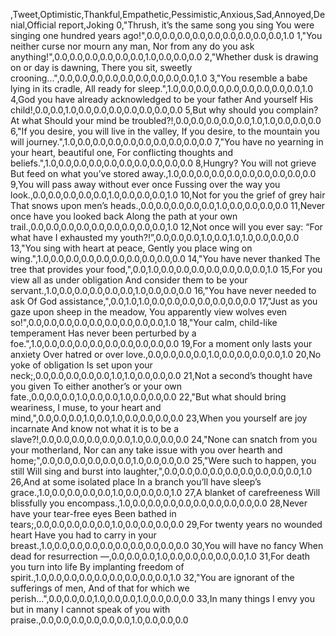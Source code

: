 ,Tweet,Optimistic,Thankful,Empathetic,Pessimistic,Anxious,Sad,Annoyed,Denial,Official report,Joking
0,"Thrush, it’s the same song you sing You were singing one hundred years ago!",0.0,0.0,0.0,0.0,0.0,0.0,0.0,0.0,0.0,1.0
1,"You neither curse nor mourn any man, Nor from any do you ask anything!",0.0,0.0,0.0,0.0,0.0,0.0,1.0,0.0,0.0,0.0
2,"Whether dusk is drawing on or day is dawning, There you sit, sweetly crooning...",0.0,0.0,0.0,0.0,0.0,0.0,0.0,0.0,0.0,1.0
3,"You resemble a babe lying in its cradle, All ready for sleep.",1.0,0.0,0.0,0.0,0.0,0.0,0.0,0.0,0.0,1.0
4,God you have already acknowledged to be your father And yourself His child!,0.0,0.0,1.0,0.0,0.0,0.0,0.0,0.0,0.0,0.0
5,But why should you complain? At what Should your mind be troubled?!,0.0,0.0,0.0,0.0,0.0,1.0,1.0,0.0,0.0,0.0
6,"If you desire, you will live in the valley, If you desire, to the mountain you will journey.",1.0,0.0,0.0,0.0,0.0,0.0,0.0,0.0,0.0,0.0
7,"You have no yearning in your heart, beautiful one, For conflicting thoughts and beliefs.",1.0,0.0,0.0,0.0,0.0,0.0,0.0,0.0,0.0,0.0
8,Hungry? You will not grieve But feed on what you’ve stored away.,1.0,0.0,0.0,0.0,0.0,0.0,0.0,0.0,0.0,0.0
9,You will pass away without ever once Fussing over the way you look.,0.0,0.0,0.0,0.0,0.0,1.0,0.0,0.0,0.0,1.0
10,Not for you the grief of grey hair That snows upon men’s heads.,0.0,0.0,0.0,0.0,0.0,1.0,0.0,0.0,0.0,0.0
11,Never once have you looked back Along the path at your own trail.,0.0,0.0,0.0,0.0,0.0,0.0,0.0,0.0,0.0,1.0
12,Not once will you ever say: “For what have I exhausted my youth?!”,0.0,0.0,0.0,1.0,0.0,1.0,1.0,0.0,0.0,0.0
13,"You sing with heart at peace, Gently you place wing on wing.",1.0,0.0,0.0,0.0,0.0,0.0,0.0,0.0,0.0,0.0
14,"You have never thanked The tree that provides your food,",0.0,1.0,0.0,0.0,0.0,0.0,0.0,0.0,0.0,1.0
15,For you view all as under obligation And consider them to be your servant.,1.0,0.0,0.0,0.0,0.0,0.0,1.0,0.0,0.0,0.0
16,"You have never needed to ask Of God assistance,",0.0,1.0,1.0,0.0,0.0,0.0,0.0,0.0,0.0,0.0
17,"Just as you gaze upon sheep in the meadow, You apparently view wolves even so!",0.0,0.0,0.0,0.0,0.0,0.0,0.0,0.0,0.0,1.0
18,"Your calm, child-like temperament Has never been perturbed by a foe.",1.0,0.0,0.0,0.0,0.0,0.0,0.0,0.0,0.0,0.0
19,For a moment only lasts your anxiety Over hatred or over love.,0.0,0.0,0.0,0.0,1.0,0.0,0.0,0.0,0.0,1.0
20,No yoke of obligation Is set upon your neck;,0.0,0.0,0.0,0.0,0.0,1.0,1.0,0.0,0.0,0.0
21,Not a second’s thought have you given To either another’s or your own fate.,0.0,0.0,0.0,1.0,0.0,0.0,1.0,0.0,0.0,0.0
22,"But what should bring weariness, I muse, to your heart and mind,",0.0,0.0,0.0,1.0,0.0,1.0,0.0,0.0,0.0,0.0
23,When you yourself are joy incarnate And know not what it is to be a slave?!,0.0,0.0,0.0,0.0,0.0,0.0,1.0,0.0,0.0,0.0
24,"None can snatch from you your motherland, Nor can any take issue with you over hearth and home;",0.0,0.0,0.0,0.0,0.0,0.0,1.0,0.0,0.0,0.0
25,"Were such to happen, you still Will sing and burst into laughter,",0.0,0.0,0.0,0.0,0.0,0.0,0.0,0.0,0.0,1.0
26,And at some isolated place In a branch you’ll have sleep’s grace.,1.0,0.0,0.0,0.0,0.0,1.0,0.0,0.0,0.0,1.0
27,A blanket of carefreeness Will blissfully you encompass.,1.0,0.0,0.0,0.0,0.0,0.0,0.0,0.0,0.0,0.0
28,Never have your tear-free eyes Been bathed in tears;,0.0,0.0,0.0,0.0,0.0,1.0,0.0,0.0,0.0,0.0
29,For twenty years no wounded heart Have you had to carry in your breast.,1.0,0.0,0.0,0.0,0.0,0.0,0.0,0.0,0.0,0.0
30,You will have no fancy When dead for resurrection —,0.0,0.0,0.0,1.0,0.0,0.0,0.0,0.0,0.0,1.0
31,For death you turn into life By implanting freedom of spirit.,1.0,0.0,0.0,0.0,0.0,0.0,0.0,0.0,0.0,1.0
32,"You are ignorant of the sufferings of men, And of that for which we perish...",0.0,0.0,0.0,1.0,0.0,0.0,1.0,0.0,0.0,0.0
33,In many things I envy you but in many I cannot speak of you with praise.,0.0,0.0,0.0,0.0,0.0,0.0,1.0,0.0,0.0,0.0
